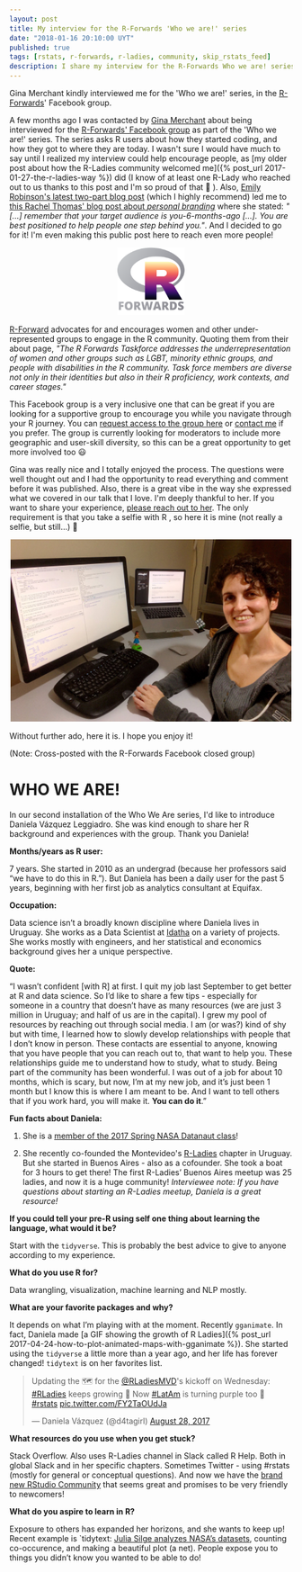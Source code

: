 ```yaml
---
layout: post
title: My interview for the R-Forwards 'Who we are!' series
date: "2018-01-16 20:10:00 UYT"
published: true
tags: [rstats, r-forwards, r-ladies, community, skip_rstats_feed]
description: I share my interview for the R-Forwards Who we are! series.
---
```

Gina Merchant kindly interviewed me for the 'Who we are!' series, in the [R-Forwards](http://forwards.github.io/about/)' Facebook group.

<!--more-->

A few months ago I was contacted by [Gina Merchant](http://gmerchant.ucsd.edu/) about being interviewed for the [R-Forwards' Facebook group](https://www.facebook.com/groups/163371137549666) as part of the 'Who we are!' series. The series asks R users about how they started coding, and how they got to where they are today. I wasn't sure I would have much to say until I realized my interview could help encourage people, as [my older post about how the R-Ladies community welcomed me]({% post_url 2017-01-27-the-r-ladies-way %}) did (I know of at least one R-Lady who reached out to us thanks to this post and I'm so proud of that 💁 ). Also, [Emily Robinson's latest two-part blog post](https://robinsones.github.io/Building-Your-Data-Science-Network-Reaching-Out/) (which I highly recommend) led me to [this Rachel Thomas' blog post about _personal branding_](http://www.fast.ai/2017/12/18/personal-brand/) where she stated: _"[...] remember that your target audience is you-6-months-ago [...]. You are best positioned to help people one step behind you."_. And I decided to go for it! I'm even making this public post here to reach even more people!

<div align="center"><img src="/figure/source/r-forwards-who-we-are-series/2018-01-13-r-forwards-who-we-are-series/forwards.png" width="120" /></div>

[R-Forward](http://forwards.github.io/about/) advocates for and encourages women and other under-represented groups to engage in the R community. Quoting them from their about page, _"The R Forwards Taskforce addresses the underrepresentation of women and other groups such as LGBT, minority ethnic groups, and people with disabilities in the R community. Task force members are diverse not only in their identities but also in their R proficiency, work contexts, and career stages."_

This Facebook group is a very inclusive one that can be great if you are looking for a supportive group to encourage you while you navigate through your R journey. You can [request access to the group here](https://www.facebook.com/groups/163371137549666) or [contact me](https://twitter.com/intent/tweet?user_id=114258616) if you prefer. The group is currently looking for moderators to include more geographic and user-skill diversity, so this can be a great opportunity to get more involved too 😃

Gina was really nice and I totally enjoyed the process. The questions were well thought out and I had the opportunity to read everything and comment before it was published. Also, there is a great vibe in the way she expressed what we covered in our talk that I love. I'm deeply thankful to her. If you want to share your experience, [please reach out to her](https://twitter.com/drgmerchant?lang=en). The only requirement is that you take a selfie with R , so here it is mine (not really a selfie, but still...) 💁

<div align="center"><img src="/figure/source/r-forwards-who-we-are-series/2018-01-13-r-forwards-who-we-are-series/fb_pic.jpg" width="500" /></div>

Without further ado, here it is. I hope you enjoy it! 

(Note: Cross-posted with the R-Forwards Facebook closed group)

# WHO WE ARE!

In our second installation of the Who We Are series, I'd like to introduce Daniela Vázquez Leggiadro. She was kind enough to share her R background and experiences with the group. Thank you Daniela!

**Months/years as R user:**

7 years. She started in 2010 as an undergrad (because her professors said “we have to do this in R.”). But Daniela has been a daily user for the past 5 years, beginning with her first job as analytics consultant at Equifax.

**Occupation:**

Data science isn’t a broadly known discipline where Daniela lives in Uruguay. She works as a Data Scientist at [Idatha](http://www.idatha.com/) on a variety of projects. She works mostly with engineers, and her statistical and economics background gives her a unique perspective.

**Quote:**

“I wasn’t confident [with R] at first. I quit my job last September to get better at R and data science. So I’d like to share a few tips - especially for someone in a country that doesn’t have as many resources (we are just 3 million in Uruguay; and half of us are in the capital). I grew my pool of resources by reaching out through social media. I am (or was?) kind of shy but with time, I learned how to slowly develop relationships with people that I don’t know in person. These contacts are essential to anyone, knowing that you have people that you can reach out to, that want to help you. These relationships guide me to understand how to study, what to study. Being part of the community has been wonderful. I was out of a job for about 10 months, which is scary, but now, I’m at my new job, and it’s just been 1 month but I know this is where I am meant to be. And I want to tell others that if you work hard, you will make it. **You can do it**.”

**Fun facts about Daniela:**

1) She is a [member of the 2017 Spring NASA Datanaut class](https://open.nasa.gov/…/welcome-datanauts-2017-spring-class/)!

2) She recently co-founded the Montevideo's [R-Ladies](https://rladies.org) chapter in Uruguay. But she started in Buenos Aires - also as a cofounder. She took a boat for 3 hours to get there! The first R-Ladies’ Buenos Aires meetup was 25 ladies, and now it is a huge community! 
_Interviewee note: If you have questions about starting an R-Ladies meetup, Daniela is a great resource!_

**If you could tell your pre-R using self one thing about learning the language, what would it be?**

Start with the `tidyverse`. This is probably the best advice to give to anyone according to my experience.

**What do you use R for?**

Data wrangling, visualization, machine learning and NLP mostly.

**What are your favorite packages and why?**

It depends on what I’m playing with at the moment. Recently `gganimate`. In fact, Daniela made [a GIF showing the growth of R Ladies]({% post_url 2017-04-24-how-to-plot-animated-maps-with-gganimate %}). She started using the `tidyverse` a little more than a year ago, and her life has forever changed! `tidytext` is on her favorites list.

<blockquote class="twitter-tweet tw-align-center" data-lang="en"><p lang="en" dir="ltr">Updating the 🗺 for the <a href="https://twitter.com/RLadiesMVD?ref_src=twsrc%5Etfw">@RLadiesMVD</a>&#39;s kickoff on Wednesday: <a href="https://twitter.com/hashtag/RLadies?src=hash&amp;ref_src=twsrc%5Etfw">#RLadies</a> keeps growing 🎉 Now <a href="https://twitter.com/hashtag/LatAm?src=hash&amp;ref_src=twsrc%5Etfw">#LatAm</a> is turning purple too 💜 <a href="https://twitter.com/hashtag/rstats?src=hash&amp;ref_src=twsrc%5Etfw">#rstats</a> <a href="https://t.co/FY2TaOUdJa">pic.twitter.com/FY2TaOUdJa</a></p>&mdash; Daniela Vázquez (@d4tagirl) <a href="https://twitter.com/d4tagirl/status/902130856260771842?ref_src=twsrc%5Etfw">August 28, 2017</a></blockquote>
<script async src="https://platform.twitter.com/widgets.js" charset="utf-8"></script>

**What resources do you use when you get stuck?**

Stack Overflow. Also uses R-Ladies channel in Slack called R Help. Both in global Slack and in her specific chapters. Sometimes Twitter - using #rstats (mostly for general or conceptual questions). And now we have the [brand new RStudio Community](https://community.rstudio.com/) that seems great and promises to be very friendly to newcomers!

**What do you aspire to learn in R?**

Exposure to others has expanded her horizons, and she wants to keep up! Recent example is `tidytext: [Julia Silge analyzes NASA’s datasets](https://www.tidytextmining.com/nasa.html), counting co-occurence, and making a beautiful plot (a net). People expose you to things you didn’t know you wanted to be able to do!

